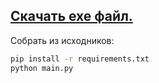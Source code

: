 [Скачать exe файл.](https://github.com/Who1s1t/PhotoHub/releases/tag/release)
-----------------------------------------------------------------------------------------------------------------
Собрать из исходников:
```bash
pip install -r requirements.txt
python main.py
```
